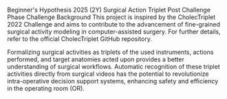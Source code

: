 Beginner's Hypothesis 2025 (2Y)
Surgical Action Triplet Post Challenge Phase
Challenge Background
This project is inspired by the CholecTriplet 2022 Challenge and aims to contribute to the advancement of fine-grained surgical activity modeling in computer-assisted surgery.
For further details, refer to the official CholecTriplet GitHub repository.

Formalizing surgical activities as triplets of the used instruments, actions performed, and target anatomies acted upon provides a better understanding of surgical workflows. Automatic recognition of these triplet activities directly from surgical videos has the potential to revolutionize intra-operative decision support systems, enhancing safety and efficiency in the operating room (OR).
